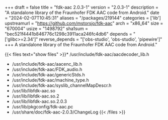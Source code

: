 +++
draft = false
title = "fdk-aac 2.0.3-1"
version = "2.0.3-1"
description = "A standalone library of the Fraunhofer FDK AAC code from Android."
date = "2024-02-07T10:45:31"
aliases = "/packages/219144"
categories = ['lib']
upstreamurl = "https://github.com/mstorsjo/fdk-aac"
arch = "x86_64"
size = "670004"
usize = "1498792"
sha1sum = "bec521f4441b846776c1298c3911aca246fc4db6"
depends = "['glibc>=2.34']"
reverse_depends = "['obs-studio', 'obs-studio', 'pipewire']"
+++
A standalone library of the Fraunhofer FDK AAC code from Android."

{{< files text="show files" >}}* /usr/include/fdk-aac/aacdecoder_lib.h
* /usr/include/fdk-aac/aacenc_lib.h
* /usr/include/fdk-aac/FDK_audio.h
* /usr/include/fdk-aac/genericStds.h
* /usr/include/fdk-aac/machine_type.h
* /usr/include/fdk-aac/syslib_channelMapDescr.h
* /usr/lib/libfdk-aac.so
* /usr/lib/libfdk-aac.so.2
* /usr/lib/libfdk-aac.so.2.0.3
* /usr/lib/pkgconfig/fdk-aac.pc
* /usr/share/doc/fdk-aac-2.0.3/ChangeLog
{{< /files >}}